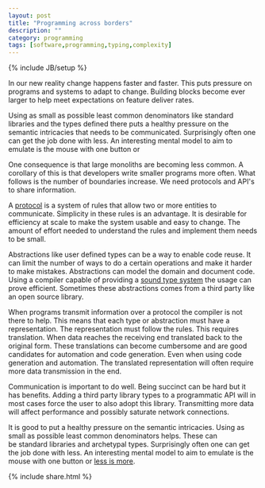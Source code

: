 ```yaml
---
layout: post 
title: "Programming across borders" 
description: "" 
category: programming
tags: [software,programming,typing,complexity]
---
```

{% include JB/setup %}

In our new reality change happens faster and faster. This puts pressure on programs and systems to adapt to change. Building blocks become ever larger to help meet expectations on feature deliver rates.

Using as small as possible least common denominators like standard libraries and the types defined there puts a healthy pressure on the semantic intricacies that needs to be communicated. Surprisingly often one can get the job done with less. An interesting mental model to aim to emulate is the mouse with one button or

One consequence is that large monoliths are becoming less common. A corollary of this is that developers write smaller programs more often. What follows is the number of boundaries increase. We need protocols and API's to share information.

A [protocol](https://en.wikipedia.org/wiki/Communications_protocol) is a system of rules that allow two or more entities to communicate. Simplicity in these rules is an advantage. It is desirable for efficiency at scale to make the system usable and easy to change. The amount of effort needed to understand the rules and implement them needs to be small.

Abstractions like user defined types can be a way to enable code reuse. It can limit the number of ways to do a certain operations and make it harder to make mistakes. Abstractions can model the domain and document code. Using a compiler capable of providing a [sound type system](https://en.wikipedia.org/wiki/Type_system) the usage can prove efficient. Sometimes these abstractions comes from a third party like an open source library.

When programs transmit information over a protocol the compiler is not there to help. This means that each type or abstraction must have a representation. The representation must follow the rules. This requires translation. When data reaches the receiving end translated back to the original form. These translations can become cumbersome and are good candidates for automation and code generation. Even when using code generation and automation. The translated representation will often require more data transmission in the end.

Communication is important to do well. Being succinct can be hard but it has benefits. Adding a third party library types to a programmatic API will in most cases force the user to also adopt this library. Transmitting more data will affect performance and possibly saturate network connections.

It is good to put a healthy pressure on the semantic intricacies. Using as small as possible least common denominators helps. These can be standard libraries and archetypal types. Surprisingly often one can get the job done with less. An interesting mental model to aim to emulate is the mouse with one button or [less is more](https://en.wikipedia.org/wiki/KISS_principle).

{% include share.html %}
